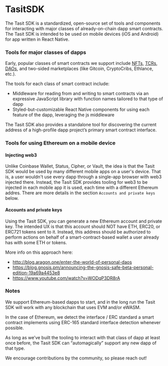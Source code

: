 # TasitSDK

The Tasit SDK is a standardized, open-source set of tools and components for interacting with major classes of already-on-chain dapp smart contracts. The Tasit SDK is intended to be used on mobile devices (iOS and Android) for app written in React Native.

### Tools for major classes of dapps

Early, popular classes of smart contracts we support include [NFTs](http://erc721.org/), [TCRs](https://medium.com/@simondlr/city-walls-bo-taoshi-exploring-the-power-of-token-curated-registries-588f208c17d5), [DAOs](https://blog.aragon.org/bringing-daos-back-aragon-monthly-92756cb65639/), and two-sided marketplaces (like Gitcoin, CryptoCribs, Ethlance, etc.).

The tools for each class of smart contract include:

- Middleware for reading from and writing to smart contracts via an expressive JavaScript library with function names tailored to that type of dapp
- Styled-but-customizable React Native components for using each feature of the dapp, leveraging the js middleware

The Tasit SDK also provides a standalone tool for discovering the current address of a high-profile dapp project’s primary smart contract interface.

### Tools for using Ethereum on a mobile device

#### Injecting web3

Unlike Coinbase Wallet, Status, Cipher, or Vault, the idea is that the Tasit SDK would be used by many different mobile apps on a user's device. That is, a user wouldn't use every dapp through a single-app browser with web3 injected there. Instead, the Tasit SDK provides tooling for web3 to be injected in each mobile app it is used, each time with a different Ethereum addres. There are more details in the section `Accounts and private keys` below.

#### Accounts and private keys

Using the Tasit SDK, you can generate a new Ethereum account and private key. The intended UX is that this account should NOT have ETH, ERC20, or ERC721 tokens sent to it. Instead, this address should be authorized to perform actions on behalf of a smart-contract-based wallet a user already has with some ETH or tokens.

More info on this approach here:

- http://blog.aragon.one/enter-the-world-of-personal-daos
- https://blog.gnosis.pm/announcing-the-gnosis-safe-beta-personal-edition-19a69a4453e8
- https://www.youtube.com/watch?v=WODqP3DR8rA

### Notes

We support Ethereum-based dapps to start, and in the long run the Tasit SDK will work with any blockchain that uses EVM and/or eWASM.

In the case of Ethereum, we detect the interface / ERC standard a smart contract implements using ERC-165 standard interface detection whenever possible.

As long as we’ve built the tooling to interact with that class of dapp at least once before, the Tasit SDK can “automagically” support any new dapp of that type.

We encourage contributions by the community, so please reach out!
